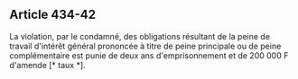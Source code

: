 Article 434-42
----
La violation, par le condamné, des obligations résultant de la peine de travail
d'intérêt général prononcée à titre de peine principale ou de peine
complémentaire est punie de deux ans d'emprisonnement et de 200 000 F d'amende
[* taux *].
